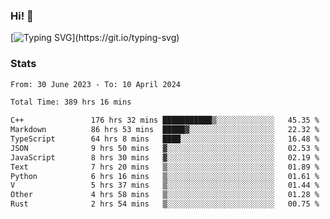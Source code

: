 ### Hi!  👋

[![Typing SVG](https://readme-typing-svg.herokuapp.com?font=Fira+Code&pause=1000&width=435&lines=Hello!+I'm+Texiwustion.)](https://git.io/typing-svg)

### Stats

<!--START_SECTION:waka-->

```txt
From: 30 June 2023 - To: 10 April 2024

Total Time: 389 hrs 16 mins

C++               176 hrs 32 mins ███████████▒░░░░░░░░░░░░░   45.35 %
Markdown          86 hrs 53 mins  █████▓░░░░░░░░░░░░░░░░░░░   22.32 %
TypeScript        64 hrs 8 mins   ████░░░░░░░░░░░░░░░░░░░░░   16.48 %
JSON              9 hrs 50 mins   ▓░░░░░░░░░░░░░░░░░░░░░░░░   02.53 %
JavaScript        8 hrs 30 mins   ▓░░░░░░░░░░░░░░░░░░░░░░░░   02.19 %
Text              7 hrs 20 mins   ▒░░░░░░░░░░░░░░░░░░░░░░░░   01.89 %
Python            6 hrs 16 mins   ▒░░░░░░░░░░░░░░░░░░░░░░░░   01.61 %
V                 5 hrs 37 mins   ▒░░░░░░░░░░░░░░░░░░░░░░░░   01.44 %
Other             4 hrs 58 mins   ▒░░░░░░░░░░░░░░░░░░░░░░░░   01.28 %
Rust              2 hrs 54 mins   ▒░░░░░░░░░░░░░░░░░░░░░░░░   00.75 %
```

<!--END_SECTION:waka-->
